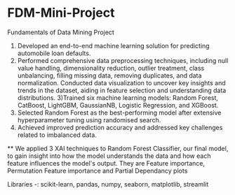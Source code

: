 # FDM-Mini-Project

Fundamentals of Data Mining Project

1) Developed an end-to-end machine learning solution for predicting automobile loan defaults.
2) Performed comprehensive data preprocessing techniques, including null value handling, dimensionality reduction, outlier treatment, class unbalancing, filling missing data, removing duplicates, and data normalization. Conducted data visualization to uncover key insights and trends in the dataset, aiding in feature selection and understanding data distributions.
3)Trained six machine learning models: Random Forest, CatBoost, LightGBM, GaussianNB, Logistic 
 Regression, and XGBoost.
4) Selected Random Forest as the best-performing model after extensive hyperparameter tuning using randomised search.
5) Achieved improved prediction accuracy and addressed key challenges related to imbalanced data.

** We applied 3 XAI techniques to Random Forest Classifier, our final model, to gain insight into 
how the model understands the data and how each feature influences the model's output. They are Feature importance, Permutation Feature importance and Partial Dependancy plots

Libraries -: scikit-learn, pandas, numpy, seaborn, matplotlib, streamlit
